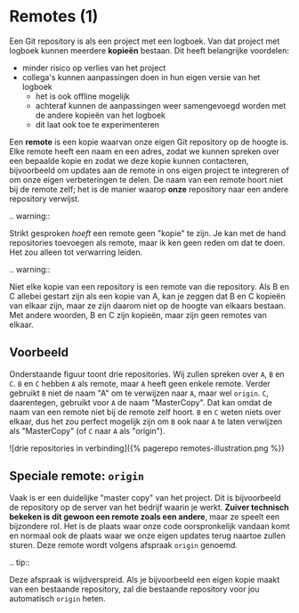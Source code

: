# Remotes (1)
Een Git repository is als een project met een logboek. Van dat project met logboek kunnen meerdere **kopieën** bestaan. Dit heeft belangrijke voordelen:

* minder risico op verlies van het project
* collega's kunnen aanpassingen doen in hun eigen versie van het logboek
  * het is ook offline mogelijk
  * achteraf kunnen de aanpassingen weer samengevoegd worden met de andere kopieën van het logboek
  * dit laat ook toe te experimenteren

Een **remote** is een kopie waarvan onze eigen Git repository op de hoogte is. Elke remote heeft een naam en een adres, zodat we kunnen spreken over een bepaalde kopie en zodat we deze kopie kunnen contacteren, bijvoorbeeld om updates aan de remote in ons eigen project te integreren of om onze eigen verbeteringen te delen. De naam van een remote hoort niet bij de remote zelf; het is de manier waarop **onze** repository naar een andere repository verwijst.

.. warning::

   Strikt gesproken *hoeft* een remote geen "kopie" te zijn. Je kan met de hand repositories toevoegen als remote, maar ik ken geen reden om dat te doen. Het zou alleen tot verwarring leiden.

.. warning::

   Niet elke kopie van een repository is een remote van die repository. Als B en C allebei gestart zijn als een kopie van A, kan je zeggen dat B en C kopieën van elkaar zijn, maar ze zijn daarom niet op de hoogte van elkaars bestaan. Met andere woorden, B en C zijn kopieën, maar zijn geen remotes van elkaar.

## Voorbeeld
Onderstaande figuur toont drie repositories. Wij zullen spreken over `A`, `B` en `C`. `B` en `C` hebben `A` als remote, maar `A` heeft geen enkele remote. Verder gebruikt `B` niet de naam "A" om te verwijzen naar `A`, maar wel `origin`. `C`, daarentegen, gebruikt voor `A` de naam "MasterCopy". Dat kan omdat de naam van een remote niet bij de remote zelf hoort. `B` en `C` weten niets over elkaar, dus het zou perfect mogelijk zijn om `B` ook naar `A` te laten verwijzen als "MasterCopy" (of `C` naar `A` als "origin").

![drie repositories in verbinding]({% pagerepo remotes-illustration.png %})

## Speciale remote: `origin`
Vaak is er een duidelijke "master copy" van het project. Dit is bijvoorbeeld de repository op de server van het bedrijf waarin je werkt. **Zuiver technisch bekeken is dit gewoon een remote zoals een andere**, maar ze speelt een bijzondere rol. Het is de plaats waar onze code oorspronkelijk vandaan komt en normaal ook de plaats waar we onze eigen updates terug naartoe zullen sturen. Deze remote wordt volgens afspraak `origin` genoemd.

.. tip::

   Deze afspraak is wijdverspreid. Als je bijvoorbeeld een eigen kopie maakt van een bestaande repository, zal die bestaande repository voor jou automatisch `origin` heten.
